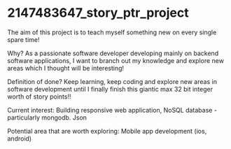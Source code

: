 # 2147483647_story_ptr_project
The aim of this project is to teach myself something new on every single spare time!

Why?
As a passionate software developer developing mainly on backend software applications, I want to branch out my knowledge and explore new areas which I thought will be interesting!

Definition of done?
Keep learning, keep coding and explore new areas in software development until I finally finish this giantic max 32 bit integer worth of story points!!


Current interest:
Building responsive web application,
NoSQL database - particularly mongodb.
Json

Potential area that are worth exploring:
Mobile app development (ios, android)

